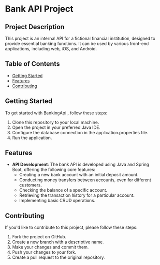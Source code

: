# Bank API Project

## Project Description

This project is an internal API for a fictional financial institution, designed to provide essential banking functions. It can be used by various front-end applications, including web, iOS, and Android.

## Table of Contents

- [Getting Started](#getting-started)
- [Features](#features)
- [Contributing](#contributing)

 ## Getting Started

To get started with BankingApi , follow these steps:

1. Clone this repository to your local machine.
2. Open the project in your preferred Java IDE.
3. Configure the database connection in the application.properties file.
4. Run the application.

## Features

- **API Development**: The bank API is developed using Java and Spring Boot, offering the following core features:
  - Creating a new bank account with an initial deposit amount.
  - Conducting money transfers between accounts, even for different customers.
  - Checking the balance of a specific account.
  - Retrieving the transaction history for a particular account.
  - Implementing basic CRUD operations.
 
## Contributing

If you'd like to contribute to this project, please follow these steps:

1. Fork the project on GitHub.
2. Create a new branch with a descriptive name.
3. Make your changes and commit them.
4. Push your changes to your fork.
5. Create a pull request to the original repository.
